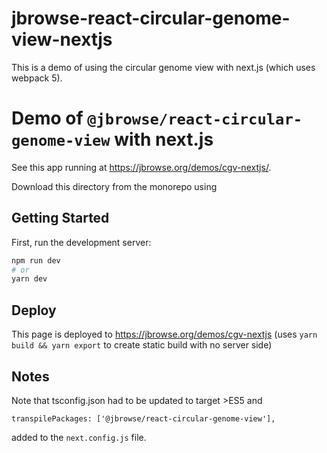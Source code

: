 # jbrowse-react-circular-genome-view-nextjs

This is a demo of using the circular genome view with next.js (which uses
webpack 5).

# Demo of `@jbrowse/react-circular-genome-view` with next.js

See this app running at https://jbrowse.org/demos/cgv-nextjs/.

Download this directory from the monorepo using

## Getting Started

First, run the development server:

```bash
npm run dev
# or
yarn dev
```

## Deploy

This page is deployed to https://jbrowse.org/demos/cgv-nextjs (uses
`yarn build && yarn export` to create static build with no server side)

## Notes

Note that tsconfig.json had to be updated to target >ES5 and

```
transpilePackages: ['@jbrowse/react-circular-genome-view'],
```

added to the `next.config.js` file.
